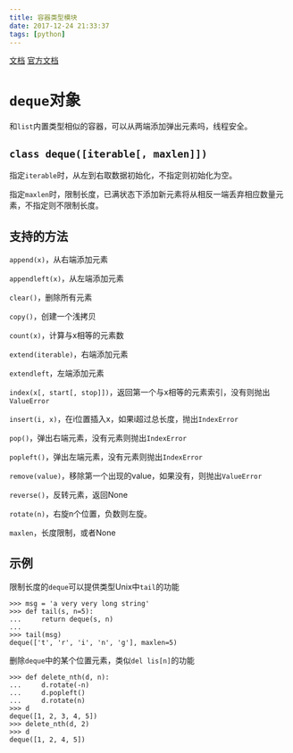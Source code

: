 ```yaml
---
title: 容器类型模块
date: 2017-12-24 21:33:37
tags: [python]
---
```


[文档](https://docs.python.org/3/library/collections.html)
[官方文档](https://docs.python.org/3/library/collections.html)

# `deque`对象

和`list`内置类型相似的容器，可以从两端添加弹出元素吗，线程安全。

## `class deque([iterable[, maxlen]])`

指定`iterable`时，从左到右取数据初始化，不指定则初始化为空。

指定`maxlen`时，限制长度，已满状态下添加新元素将从相反一端丢弃相应数量元素，不指定则不限制长度。

## 支持的方法

`append(x)`，从右端添加元素

`appendleft(x)`，从左端添加元素

`clear()`，删除所有元素

`copy()`，创建一个浅拷贝

`count(x)`，计算与x相等的元素数

`extend(iterable)`，右端添加元素

`extendleft`，左端添加元素

`index(x[, start[, stop]])`，返回第一个与x相等的元素索引，没有则抛出`ValueError`

`insert(i, x)`，在i位置插入x，如果i超过总长度，抛出`IndexError`

`pop()`，弹出右端元素，没有元素则抛出`IndexError`

`popleft()`，弹出左端元素，没有元素则抛出`IndexError` 

`remove(value)`，移除第一个出现的value，如果没有，则抛出`ValueError`

`reverse()`，反转元素，返回None

`rotate(n)`，右旋n个位置，负数则左旋。

`maxlen`，长度限制，或者None

## 示例

限制长度的`deque`可以提供类型Unix中`tail`的功能

```
>>> msg = 'a very very long string'
>>> def tail(s, n=5):
...     return deque(s, n)
... 
>>> tail(msg)
deque(['t', 'r', 'i', 'n', 'g'], maxlen=5)
```

删除`deque`中的某个位置元素，类似`del lis[n]`的功能

```
>>> def delete_nth(d, n):
...     d.rotate(-n)
...     d.popleft()
...     d.rotate(n)
>>> d
deque([1, 2, 3, 4, 5])
>>> delete_nth(d, 2)
>>> d
deque([1, 2, 4, 5])
```

